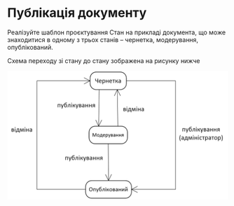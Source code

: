 # Публікація документу

Реалізуйте шаблон проєктування Стан на прикладі документа, 
що може знаходитися в одному з трьох станів – чернетка, 
модерування, опублікований.

Схема переходу зі стану до стану зображена на рисунку нижче

![img.png](img.png)

